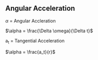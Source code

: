 ## Angular Acceleration
$\alpha$ = Angular Accleration

$\alpha = \frac{\Delta \omega}{\Delta t}$

a<sub>t</sub> = Tangential Acceleration

$\alpha = \frac{a_t}{r}$